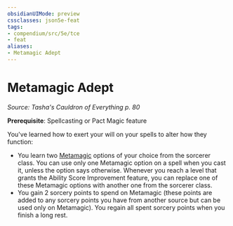 ```yaml
---
obsidianUIMode: preview
cssclasses: json5e-feat
tags:
- compendium/src/5e/tce
- feat
aliases:
- Metamagic Adept
---
```

# Metamagic Adept
*Source: Tasha's Cauldron of Everything p. 80*  

**Prerequisite**: Spellcasting or Pact Magic feature

You've learned how to exert your will on your spells to alter how they function:

- You learn two [Metamagic](/3-Mechanics/CLI/lists/list-optfeaturetype-mm.md) options of your choice from the sorcerer class. You can use only one Metamagic option on a spell when you cast it, unless the option says otherwise. Whenever you reach a level that grants the Ability Score Improvement feature, you can replace one of these Metamagic options with another one from the sorcerer class.  
- You gain 2 sorcery points to spend on Metamagic (these points are added to any sorcery points you have from another source but can be used only on Metamagic). You regain all spent sorcery points when you finish a long rest.